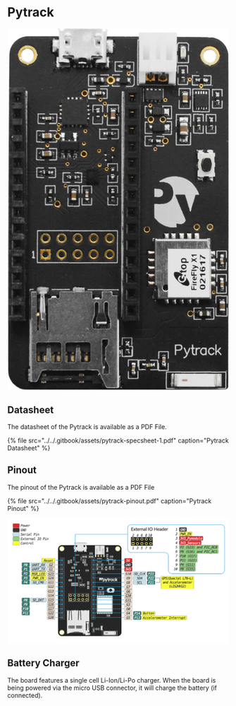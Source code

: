 # Pytrack

![](../../.gitbook/assets/pytrack%20%282%29.png)

## Datasheet

The datasheet of the Pytrack is available as a PDF File.

{% file src="../../.gitbook/assets/pytrack-specsheet-1.pdf" caption="Pytrack Datasheet" %}

## Pinout

The pinout of the Pytrack is available as a PDF File

{% file src="../../.gitbook/assets/pytrack-pinout.pdf" caption="Pytrack Pinout" %}

![](../../.gitbook/assets/pytrack-pinout-1.png)

## Battery Charger

The board features a single cell Li-Ion/Li-Po charger. When the board is being powered via the micro USB connector, it will charge the battery \(if connected\).



